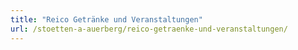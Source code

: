 ```yaml
---
title: "Reico Getränke und Veranstaltungen"
url: /stoetten-a-auerberg/reico-getraenke-und-veranstaltungen/
---
```

